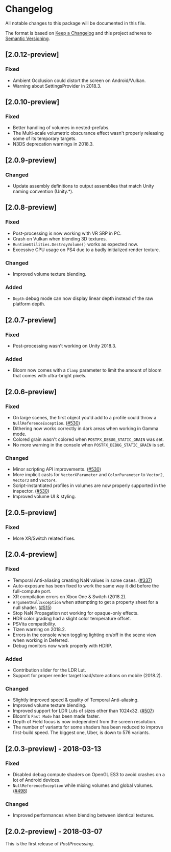 # Changelog
All notable changes to this package will be documented in this file.

The format is based on [Keep a Changelog](http://keepachangelog.com/en/1.0.0/)
and this project adheres to [Semantic Versioning](http://semver.org/spec/v2.0.0.html).

## [2.0.12-preview]

### Fixed
- Ambient Occlusion could distort the screen on Android/Vulkan.
- Warning about SettingsProvider in 2018.3.

## [2.0.10-preview]

### Fixed
- Better handling of volumes in nested-prefabs.
- The Multi-scale volumetric obscurance effect wasn't properly releasing some of its temporary targets.
- N3DS deprecation warnings in 2018.3.

## [2.0.9-preview]

### Changed
- Update assembly definitions to output assemblies that match Unity naming convention (Unity.*).

## [2.0.8-preview]

### Fixed
- Post-processing is now working with VR SRP in PC.
- Crash on Vulkan when blending 3D textures.
- `RuntimeUtilities.DestroyVolume()` works as expected now.
- Excessive CPU usage on PS4 due to a badly initialized render texture.

### Changed
- Improved volume texture blending.

### Added
- `Depth` debug mode can now display linear depth instead of the raw platform depth.

## [2.0.7-preview]

### Fixed
- Post-processing wasn't working on Unity 2018.3.

### Added
- Bloom now comes with a `Clamp` parameter to limit the amount of bloom that comes with ultra-bright pixels.

## [2.0.6-preview]

### Fixed
- On large scenes, the first object you'd add to a profile could throw a `NullReferenceException`. ([#530](https://github.com/Unity-Technologies/PostProcessing/pull/530))
- Dithering now works correctly in dark areas when working in Gamma mode.
- Colored grain wasn't colored when `POSTFX_DEBUG_STATIC_GRAIN` was set.
- No more warning in the console when `POSTFX_DEBUG_STATIC_GRAIN` is set.

### Changed
- Minor scripting API improvements. ([#530](https://github.com/Unity-Technologies/PostProcessing/pull/530))
- More implicit casts for `VectorXParameter` and `ColorParameter` to `Vector2`, `Vector3` and `Vector4`.
- Script-instantiated profiles in volumes are now properly supported in the inspector. ([#530](https://github.com/Unity-Technologies/PostProcessing/pull/530))
- Improved volume UI & styling.

## [2.0.5-preview]

### Fixed
- More XR/Switch related fixes.

## [2.0.4-preview]

### Fixed
- Temporal Anti-aliasing creating NaN values in some cases. ([#337](https://github.com/Unity-Technologies/PostProcessing/issues/337))
- Auto-exposure has been fixed to work the same way it did before the full-compute port.
- XR compilation errors on Xbox One & Switch (2018.2).
- `ArgumentNullException` when attempting to get a property sheet for a null shader. ([#515](https://github.com/Unity-Technologies/PostProcessing/pull/515))
- Stop NaN Propagation not working for opaque-only effects.
- HDR color grading had a slight color temperature offset.
- PSVita compatibility.
- Tizen warning on 2018.2.
- Errors in the console when toggling lighting on/off in the scene view when working in Deferred.
- Debug monitors now work properly with HDRP.

### Added
- Contribution slider for the LDR Lut.
- Support for proper render target load/store actions on mobile (2018.2).

### Changed
- Slightly improved speed & quality of Temporal Anti-aliasing.
- Improved volume texture blending.
- Improved support for LDR Luts of sizes other than 1024x32. ([#507](https://github.com/Unity-Technologies/PostProcessing/issues/507))
- Bloom's `Fast Mode` has been made faster.
- Depth of Field focus is now independent from the screen resolution.
- The number of variants for some shaders has been reduced to improve first-build speed. The biggest one, Uber, is down to 576 variants.

## [2.0.3-preview] - 2018-03-13

### Fixed
- Disabled debug compute shaders on OpenGL ES3 to avoid crashes on a lot of Android devices.
- `NullReferenceException` while mixing volumes and global volumes. ([#498](https://github.com/Unity-Technologies/PostProcessing/issues/498))

### Changed
- Improved performances when blending between identical textures.

## [2.0.2-preview] - 2018-03-07

This is the first release of *PostProcessing*.
